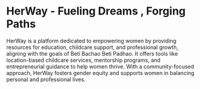 
  
# HerWay - Fueling Dreams , Forging Paths 

HerWay is a platform dedicated to empowering women by providing resources for education, childcare support, and professional growth, aligning with the goals of Beti Bachao Beti Padhao. It offers tools like location-based childcare services, mentorship programs, and entrepreneurial guidance to help women thrive. With a community-focused approach, HerWay fosters gender equity and supports women in balancing personal and professional lives.

